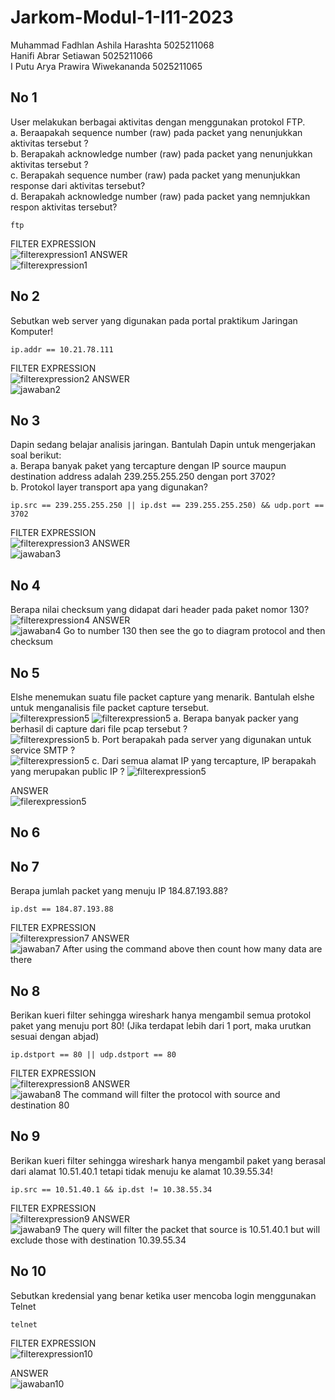 # Jarkom-Modul-1-I11-2023
Muhammad Fadhlan Ashila Harashta 5025211068 <br />
Hanifi Abrar Setiawan 5025211066 <br />
I Putu Arya Prawira Wiwekananda 5025211065 <br />

## No 1
User melakukan berbagai aktivitas dengan menggunakan protokol FTP. <br />
a. Beraapakah sequence number (raw) pada packet yang nenunjukkan aktivitas tersebut ? <br />
b. Berapakah acknowledge number (raw) pada packet yang nenunjukkan aktivitas tersebut ? <br />
c. Berapakah sequence number (raw) pada packet yang menunjukkan response dari aktivitas tersebut? <br />
d. Berapakah acknowledge number (raw) pada packet yang nemnjukkan respon aktivitas tersebut? <br />

```
ftp
```
FILTER EXPRESSION <br />
![filterexpression1](https://cdn.discordapp.com/attachments/892965588371111966/1153332792688640082/image.png)
ANSWER <br />
![filterexpression1](https://cdn.discordapp.com/attachments/892965588371111966/1153334146626768916/rn_image_picker_lib_temp_e9ceed6c-3ffa-4626-a9ca-f12dc07c3352.jpg)
## No 2
Sebutkan web server yang digunakan pada portal praktikum Jaringan Komputer!

```
ip.addr == 10.21.78.111
```
FILTER EXPRESSION <br />
![filterexpression2](https://cdn.discordapp.com/attachments/945123026410831952/1154445957241503744/Screenshot_545.png)
ANSWER <br />
![jawaban2](https://cdn.discordapp.com/attachments/945123026410831952/1154446549204615189/image.png)

## No 3
Dapin sedang belajar analisis jaringan. Bantulah Dapin untuk mengerjakan soal berikut:<br />
a. Berapa banyak paket yang tercapture dengan IP source maupun destination address adalah 239.255.255.250 dengan port 3702? <br />
b. Protokol layer transport apa yang digunakan?<br />

```
ip.src == 239.255.255.250 || ip.dst == 239.255.255.250) && udp.port ==  3702
```
FILTER EXPRESSION <br />
![filterexpression3](https://cdn.discordapp.com/attachments/903112010504482836/1154437676989157537/9a20eabc-b2da-4779-bdd3-4c92a90e5a63.png)
ANSWER <br />
![jawaban3](https://cdn.discordapp.com/attachments/903112010504482836/1154438574377279620/image.png)
## No 4
Berapa nilai checksum yang didapat dari header pada paket nomor 130? <br />
![filterexpression4](https://cdn.discordapp.com/attachments/934661338934943774/1154443374011625573/990a1d4f-4f59-4f22-bb73-ef057b474384.png)
ANSWER <br />
![jawaban4](https://cdn.discordapp.com/attachments/934661338934943774/1154443767693193267/d42896e9-daf9-4966-95d0-4e8ed76b0929_1.jpg)
Go to number 130 then see the go to diagram protocol and then checksum
## No 5
Elshe menemukan suatu file packet capture yang menarik. Bantulah elshe untuk menganalisis file packet capture tersebut. <br />
![filterexpression5](https://cdn.discordapp.com/attachments/827014097219878982/1154666835170574408/image.png)
![filterexpression5](https://cdn.discordapp.com/attachments/827014097219878982/1154670651173503016/image.png)
a. Berapa banyak packer yang berhasil di capture dari file pcap tersebut ? <br />
![filterexpression5](https://cdn.discordapp.com/attachments/827014097219878982/1154667009150308352/image.png)
b. Port berapakah pada server yang digunakan untuk service SMTP ? <br />
![filterexpression5](https://cdn.discordapp.com/attachments/827014097219878982/1154667321332346930/image.png)
c. Dari semua alamat IP yang tercapture, IP berapakah yang merupakan public IP ?
![filterexpression5](https://cdn.discordapp.com/attachments/827014097219878982/1154669619479588874/image.png)

ANSWER <br />
![filerexpression5](https://cdn.discordapp.com/attachments/827014097219878982/1154666711849644032/image.png)

## No 6
## No 7
Berapa jumlah packet yang menuju IP 184.87.193.88?<br />
```
ip.dst == 184.87.193.88
```
FILTER EXPRESSION <br />
![filterexpression7](https://cdn.discordapp.com/attachments/934661338934943774/1154439675084284035/ae7fef6f-bca9-45fd-a3ff-c26fdf5471f6.png)
ANSWER <br />
![jawaban7](https://cdn.discordapp.com/attachments/934661338934943774/1154440364321689640/807fbe30-38eb-4867-b5e0-ef2e94a33383.png)
After using the command above then count how many data are there
## No 8
Berikan kueri filter sehingga wireshark hanya mengambil semua protokol paket yang menuju port 80! (Jika terdapat lebih dari 1 port, maka urutkan sesuai dengan abjad)<br />
```
ip.dstport == 80 || udp.dstport == 80
```
FILTER EXPRESSION <br />
![filterexpression8](https://cdn.discordapp.com/attachments/934661338934943774/1154440828735996014/6c0e5200-4b46-4597-ad5d-3ed1098c0bda.png)
ANSWER <br />
![jawaban8](https://cdn.discordapp.com/attachments/934661338934943774/1154442034896183316/d42896e9-daf9-4966-95d0-4e8ed76b0929.jpg)
The command will filter the protocol with source and destination 80
## No 9
Berikan kueri filter sehingga wireshark hanya mengambil paket yang berasal dari alamat 10.51.40.1 tetapi tidak menuju ke alamat 10.39.55.34!<br />
```
ip.src == 10.51.40.1 && ip.dst != 10.38.55.34
```
FILTER EXPRESSION <br />
![filterexpression9](https://cdn.discordapp.com/attachments/934661338934943774/1154441532561170442/cfcae0f3-69e8-4209-ad69-fe016f612603.png)
ANSWER <br />
![jawaban9](https://cdn.discordapp.com/attachments/934661338934943774/1154441280751939605/ba836980-d9cd-45ae-ac8e-ca6a200ebc66.jpg)
The query will filter the packet that source is 10.51.40.1 but will exclude those with destination 10.39.55.34
## No 10
Sebutkan kredensial yang benar ketika user mencoba login menggunakan Telnet
```
telnet
```
FILTER EXPRESSION <br />
![filterexpression10](https://cdn.discordapp.com/attachments/945123026410831952/1154447427521228951/image.png)

ANSWER <br />
![jawaban10](https://cdn.discordapp.com/attachments/945123026410831952/1154447508202856519/image.png)
